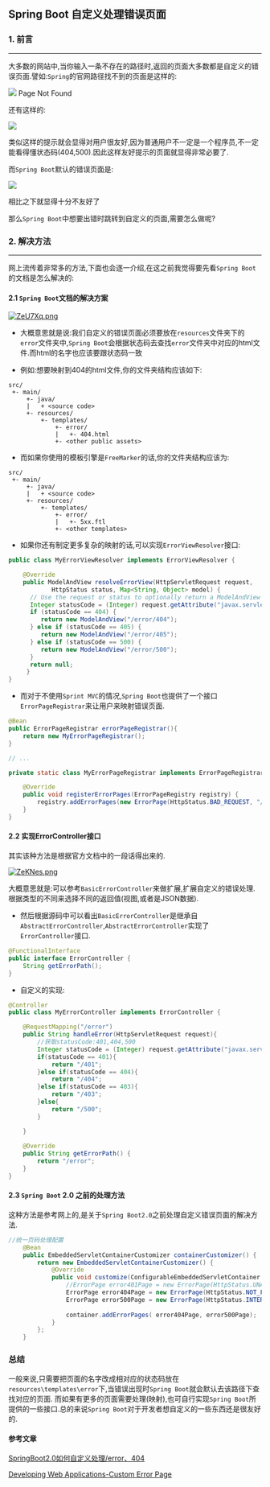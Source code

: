 ## Spring Boot 自定义处理错误页面

### 1. 前言

***

大多数的网站中,当你输入一条不存在的路径时,返回的页面大多数都是自定义的错误页面.譬如:`Spring`的官网路径找不到的页面是这样的:

![](https://spring.io/img/404-icon.png) Page Not Found

还有这样的:

![](https://pic1.zhimg.com/v2-4ea8efd8c998a4c74ef44573ab1f242d_r.jpg)

类似这样的提示就会显得对用户很友好,因为普通用户不一定是一个程序员,不一定能看得懂状态码(404,500).因此这样友好提示的页面就显得非常必要了.

而`Spring Boot`默认的错误页面是:

![](https://pic2.zhimg.com/80/v2-2c58ee116868ea42e73d93442d7dff55_hd.jpg)

相比之下就显得十分不友好了

那么`Spring Boot`中想要出错时跳转到自定义的页面,需要怎么做呢?


### 2. 解决方法

***

网上流传着非常多的方法,下面也会逐一介绍,在这之前我觉得要先看`Spring Boot`的文档是怎么解决的:

#### 2.1 `Spring Boot`文档的解决方案
[![ZeU7Xq.png](https://s2.ax1x.com/2019/06/26/ZeU7Xq.png)](https://imgchr.com/i/ZeU7Xq)

- 大概意思就是说:我们自定义的错误页面必须要放在`resources`文件夹下的`error`文件夹中,`Spring Boot`会根据状态码去查找`error`文件夹中对应的html文件.而html的名字也应该要跟状态码一致

- 例如:想要映射到404的html文件,你的文件夹结构应该如下:

```
src/
 +- main/
     +- java/
     |   + <source code>
     +- resources/
         +- templates/
             +- error/
             |   +- 404.html
             +- <other public assets>
```
- 而如果你使用的模板引擎是`FreeMarker`的话,你的文件夹结构应该为:
```
src/
 +- main/
     +- java/
     |   + <source code>
     +- resources/
         +- templates/
             +- error/
             |   +- 5xx.ftl
             +- <other templates>
```
- 如果你还有制定更多复杂的映射的话,可以实现`ErrorViewResolver`接口:
```java
public class MyErrorViewResolver implements ErrorViewResolver {

	@Override
	public ModelAndView resolveErrorView(HttpServletRequest request,
			HttpStatus status, Map<String, Object> model) {
      // Use the request or status to optionally return a ModelAndView
      Integer statusCode = (Integer) request.getAttribute("javax.servlet.error.status_code");
      if (statusCode == 404) {
         return new ModelAndView("/error/404");
      } else if (statusCode == 405) {
         return new ModelAndView("/error/405");
      } else if (statusCode == 500) {
         return new ModelAndView("/error/500");
      }
      return null;
	 }
}
```
- 而对于不使用`Sprint MVC`的情况,`Spring Boot`也提供了一个接口`ErrorPageRegistrar`来让用户来映射错误页面.
```java
@Bean
public ErrorPageRegistrar errorPageRegistrar(){
	return new MyErrorPageRegistrar();
}

// ...

private static class MyErrorPageRegistrar implements ErrorPageRegistrar {

	@Override
	public void registerErrorPages(ErrorPageRegistry registry) {
		registry.addErrorPages(new ErrorPage(HttpStatus.BAD_REQUEST, "/400"));
	}
}
```

#### 2.2 实现ErrorController接口

其实该种方法是根据官方文档中的一段话得出来的.

[![ZeKNes.png](https://s2.ax1x.com/2019/06/26/ZeKNes.png)](https://imgchr.com/i/ZeKNes)

大概意思就是:可以参考`BasicErrorController`来做扩展,扩展自定义的错误处理.根据类型的不同来选择不同的返回值(视图,或者是JSON数据).

- 然后根据源码中可以看出`BasicErrorController`是继承自`AbstractErrorController`,`AbstractErrorController`实现了`ErrorController`接口.

```java
@FunctionalInterface
public interface ErrorController {
    String getErrorPath();
}
```

- 自定义的实现:
```java
@Controller
public class MyErrorController implements ErrorController {

    @RequestMapping("/error")
    public String handleError(HttpServletRequest request){
        //获取statusCode:401,404,500
        Integer statusCode = (Integer) request.getAttribute("javax.servlet.error.status_code");
        if(statusCode == 401){
            return "/401";
        }else if(statusCode == 404){
            return "/404";
        }else if(statusCode == 403){
            return "/403";
        }else{
            return "/500";
        }

    }
    
    @Override
    public String getErrorPath() {
        return "/error";
    }
}
```

#### 2.3 `Spring Boot` 2.0 之前的处理方法
 
这种方法是参考网上的,是关于`Spring Boot2.0`之前处理自定义错误页面的解决方法.

```java
//统一页码处理配置
	@Bean
	public EmbeddedServletContainerCustomizer containerCustomizer() {
	    return new EmbeddedServletContainerCustomizer() {
	        @Override
	        public void customize(ConfigurableEmbeddedServletContainer container) {
	            //ErrorPage error401Page = new ErrorPage(HttpStatus.UNAUTHORIZED, "/401.html");
	            ErrorPage error404Page = new ErrorPage(HttpStatus.NOT_FOUND, "/Err404.html");
	            ErrorPage error500Page = new ErrorPage(HttpStatus.INTERNAL_SERVER_ERROR, "/Err500.html");
 
	            container.addErrorPages( error404Page, error500Page);
	        }
	    };
	}
```

### 总结

一般来说,只需要把页面的名字改成相对应的状态码放在`resources\templates\error`下,当错误出现时`Spring Boot`就会默认去该路径下查找对应的页面.
而如果有更多的页面需要处理(映射),也可自行实现`Spring Boot`所提供的一些接口.总的来说`Spring Boot`对于开发者想自定义的一些东西还是很友好的.

#### 参考文章

[SpringBoot2.0如何自定义处理/error、404](https://zhuanlan.zhihu.com/p/43352579)

[Developing Web Applications-Custom Error Page](https://docs.spring.io/spring-boot/docs/2.1.6.RELEASE/reference/html/boot-features-developing-web-applications.html#boot-features-spring-mvc-template-engines)


